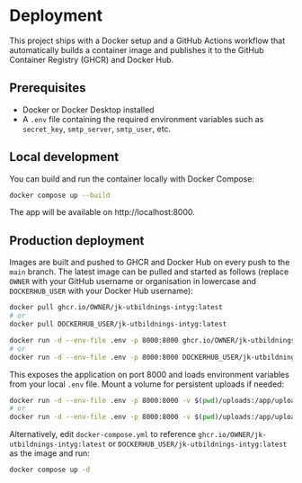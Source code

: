 # Deployment

This project ships with a Docker setup and a GitHub Actions workflow that automatically builds a container image and publishes it to the GitHub Container Registry (GHCR) and Docker Hub.

## Prerequisites

- Docker or Docker Desktop installed
- A `.env` file containing the required environment variables such as `secret_key`, `smtp_server`, `smtp_user`, etc.

## Local development

You can build and run the container locally with Docker Compose:

```bash
docker compose up --build
```

The app will be available on http://localhost:8000.

## Production deployment

Images are built and pushed to GHCR and Docker Hub on every push to the `main` branch. The latest image can be pulled and started as follows (replace `OWNER` with your GitHub username or organisation in lowercase and `DOCKERHUB_USER` with your Docker Hub username):

```bash
docker pull ghcr.io/OWNER/jk-utbildnings-intyg:latest
# or
docker pull DOCKERHUB_USER/jk-utbildnings-intyg:latest

docker run -d --env-file .env -p 8000:8000 ghcr.io/OWNER/jk-utbildnings-intyg:latest
# or
docker run -d --env-file .env -p 8000:8000 DOCKERHUB_USER/jk-utbildnings-intyg:latest
```

This exposes the application on port 8000 and loads environment variables from your local `.env` file. Mount a volume for persistent uploads if needed:

```bash
docker run -d --env-file .env -p 8000:8000 -v $(pwd)/uploads:/app/uploads ghcr.io/OWNER/jk-utbildnings-intyg:latest
# or
docker run -d --env-file .env -p 8000:8000 -v $(pwd)/uploads:/app/uploads DOCKERHUB_USER/jk-utbildnings-intyg:latest
```

Alternatively, edit `docker-compose.yml` to reference `ghcr.io/OWNER/jk-utbildnings-intyg:latest` or `DOCKERHUB_USER/jk-utbildnings-intyg:latest` as the image and run:

```bash
docker compose up -d
```

